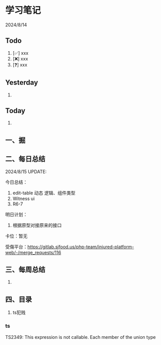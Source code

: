 # 学习笔记

2024/8/14



## Todo

1. [✅] xxx
2. [❌] xxx
3. [❓] xxx



## Yesterday

1. 




## Today

1. 



## 一、掘





## 二、每日总结

2024/8/15 UPDATE: 

今日总结：

1. edit-table 动态 逻辑、组件类型
2. Witness ui
3. R6-7



明日计划：

1. 根据原型对接原来的接口

   



卡位：暂无

受傷平台：https://gitlab.sjfood.us/php-team/injured-platform-web/-/merge_requests/116

## 三、每周总结

1. 




## 四、目录

1. ts犯贱





### ts

TS2349: This expression is not callable.
Each member of the union type



